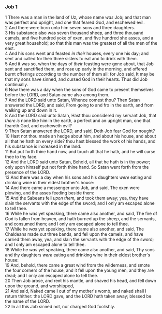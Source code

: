 ### Job 1

1 There was a man in the land of Uz, whose name *was* Job; and that man was perfect and upright, and one that feared God, and eschewed evil.  
2 And there were born unto him seven sons and three daughters.  
3 His substance also was seven thousand sheep, and three thousand camels, and five hundred yoke of oxen, and five hundred she asses, and a very great household; so that this man was the greatest of all the men of the east.  
4 And his sons went and feasted *in their* houses, every one his day; and sent and called for their three sisters to eat and to drink with them.  
5 And it was so, when the days of *their* feasting were gone about, that Job sent and sanctified them, and rose up early in the morning, and offered burnt offerings *according* to the number of them all: for Job said, It may be that my sons have sinned, and cursed God in their hearts. Thus did Job continually.  
6 Now there was a day when the sons of God came to present themselves before the LORD, and Satan came also among them.  
7 And the LORD said unto Satan, Whence comest thou? Then Satan answered the LORD, and said, From going to and fro in the earth, and from walking up and down in it.  
8 And the LORD said unto Satan, Hast thou considered my servant Job, that *there is* none like him in the earth, a perfect and an upright man, one that feareth God, and escheweth evil?  
9 Then Satan answered the LORD, and said, Doth Job fear God for nought?  
10 Hast not thou made an hedge about him, and about his house, and about all that he hath on every side? thou hast blessed the work of his hands, and his substance is increased in the land.  
11 But put forth thine hand now, and touch all that he hath, and he will curse thee to thy face.  
12 And the LORD said unto Satan, Behold, all that he hath *is* in thy power; only upon himself put not forth thine hand. So Satan went forth from the presence of the LORD.  
13 And there was a day when his sons and his daughters *were* eating and drinking wine in their eldest brother's house:  
14 And there came a messenger unto Job, and said, The oxen were plowing, and the asses feeding beside them:  
15 And the Sabeans fell *upon them*, and took them away; yea, they have slain the servants with the edge of the sword; and I only am escaped alone to tell thee.  
16 While he *was* yet speaking, there came also another, and said, The fire of God is fallen from heaven, and hath burned up the sheep, and the servants, and consumed them; and I only am escaped alone to tell thee.  
17 While he *was* yet speaking, there came also another, and said, The Chaldeans made out three bands, and fell upon the camels, and have carried them away, yea, and slain the servants with the edge of the sword; and I only am escaped alone to tell thee.  
18 While he *was* yet speaking, there came also another, and said, Thy sons and thy daughters *were* eating and drinking wine in their eldest brother's house:  
19 And, behold, there came a great wind from the wilderness, and smote the four corners of the house, and it fell upon the young men, and they are dead; and I only am escaped alone to tell thee.  
20 Then Job arose, and rent his mantle, and shaved his head, and fell down upon the ground, and worshipped,  
21 And said, Naked came I out of my mother's womb, and naked shall I return thither: the LORD gave, and the LORD hath taken away; blessed be the name of the LORD.  
22 In all this Job sinned not, nor charged God foolishly.  
